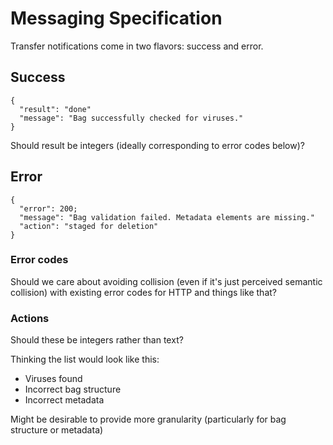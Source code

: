 # Messaging Specification

Transfer notifications come in two flavors: success and error.

## Success

```
{
  "result": "done"
  "message": "Bag successfully checked for viruses."
}
```

Should result be integers (ideally corresponding to error codes below)?

## Error

```
{
  "error": 200;
  "message": "Bag validation failed. Metadata elements are missing."
  "action": "staged for deletion"
}
```

### Error codes

Should we care about avoiding collision (even if it's just perceived semantic collision) with existing error codes for HTTP and things like that?

### Actions

Should these be integers rather than text?

Thinking the list would look like this:
*   Viruses found
*   Incorrect bag structure
*   Incorrect metadata

Might be desirable to provide more granularity (particularly for bag structure or metadata)
